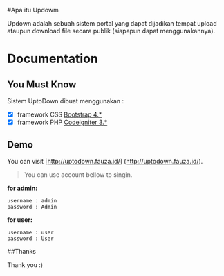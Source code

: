 #Apa itu Updowm

Updown adalah sebuah sistem portal yang dapat dijadikan tempat upload ataupun download file secara publik (siapapun dapat menggunakannya).

# Documentation

## You Must Know

Sistem UptoDown dibuat menggunakan :
- [x] framework CSS [Bootstrap 4.*](https://getbootstrap.com/docs/4.0/getting-started/introduction/ "Bootstrap")
- [x] framework PHP [Codeigniter 3.*](https://codeigniter.com/ "Codeigniter")

## Demo

You can visit [http://uptodown.fauza.id/] (http://uptodown.fauza.id/).

> You can use account bellow to singin.

**for admin:**
```
username : admin
password : Admin
```
**for user:**
```
username : user
password : User
```

##Thanks

Thank you :)
